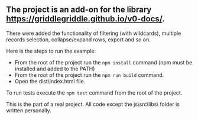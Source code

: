 ## The project is an add-on for the library https://griddlegriddle.github.io/v0-docs/.

There were added the functionality of filtering (with wildcards), multiple records selection, collapse/expand rows, export and so on.

Here is the steps to run the example:

* From the root of the project run the `npm install` command (npm must be installed and added to the PATH)
* From the root of the project run the `npm run build` command.
* Open the dist\index.html file.
	
To run tests execute the `npm test` command from the root of the project.
	
This is the part of a real project. All code except the js\src\libs\ folder is written personally.